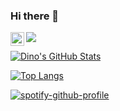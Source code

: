 ### Hi there 👋

<a href="https://t.me/Dinosnore">
<img align="left" alt="Dinosnore's Telegram" width="22px" src="https://cdn.jsdelivr.net/npm/simple-icons@v3/icons/telegram.svg" />
</a>

![](https://komarev.com/ghpvc/?username=dinosnore1)

[![Dino's GitHub Stats](https://github-readme-stats.vercel.app/api?username=dinosnore1&show_icons=true&theme=radical&count_private=true)](https://github.com/dinosnore1)

[![Top Langs](https://github-readme-stats.vercel.app/api/top-langs/?username=dinosnore1&layout=compact)](https://github.com/dinosnore1)

[![spotify-github-profile](https://spotify-github-profile.vercel.app/api/view?uid=zf7762t6tgkahinrwd5lx5z0m&cover_image=true&theme=default&show_offline=true&background_color=121212&bar_color=53b14f&bar_color_cover=true)](https://spotify-github-profile.vercel.app/api/view?uid=zf7762t6tgkahinrwd5lx5z0m&redirect=true)

<!--
**dinosnore1/dinosnore1** is a ✨ _special_ ✨ repository because its `README.md` (this file) appears on your GitHub profile.

Here are some ideas to get you started:

- 🔭 I’m currently working on ...
- 🌱 I’m currently learning ...
- 👯 I’m looking to collaborate on ...
- 🤔 I’m looking for help with ...
- 💬 Ask me about ...
- 📫 How to reach me: ...
- 😄 Pronouns: ...
- ⚡ Fun fact: ...
-->
